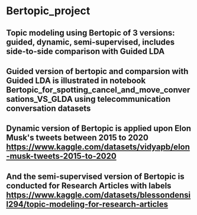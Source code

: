 # Bertopic_project
## Topic modeling using Bertopic of 3 versions: guided, dynamic, semi-supervised, includes side-to-side comparison with Guided LDA
## Guided version of bertopic and comparsion with Guided LDA is illustrated in notebook Bertopic_for_spotting_cancel_and_move_conversations_VS_GLDA using telecommunication conversation datasets
## Dynamic version of Bertopic is applied upon Elon Musk's tweets between 2015 to 2020 https://www.kaggle.com/datasets/vidyapb/elon-musk-tweets-2015-to-2020
## And the semi-supervised version of Bertopic is conducted for Research Articles with labels https://www.kaggle.com/datasets/blessondensil294/topic-modeling-for-research-articles
